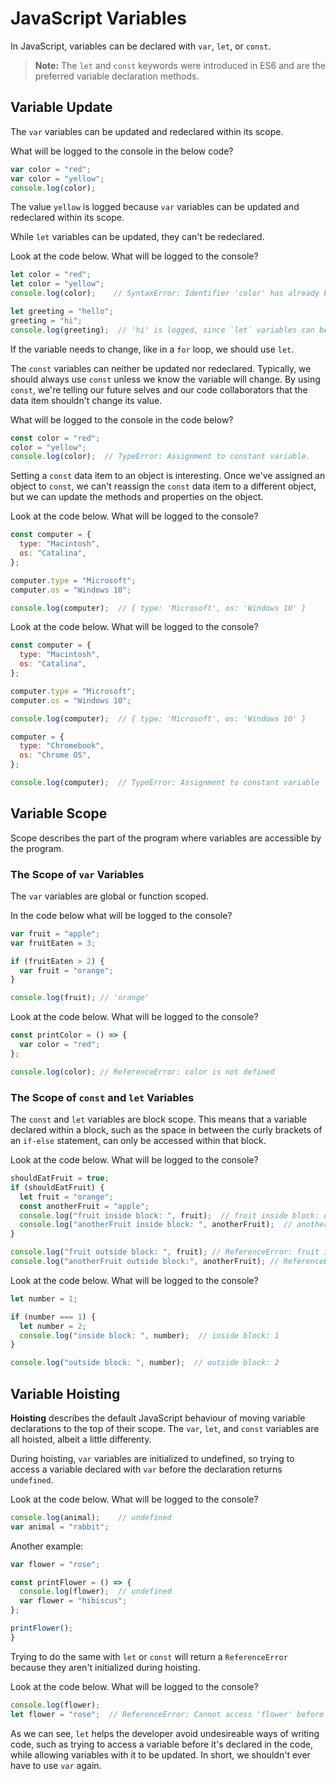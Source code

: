 # JavaScript Variables

In JavaScript, variables can be declared with `var`, `let`, or `const`.

  > **Note:** The `let` and `const` keywords were introduced in ES6 and are the preferred variable declaration methods.

## Variable Update

The `var` variables can be updated and redeclared within its scope.

What will be logged to the console in the below code?

  ```js
  var color = "red";
  var color = "yellow";
  console.log(color);
  ```

The value `yellow` is logged because `var` variables can be updated and redeclared within its scope.

While `let` variables can be updated, they can't be redeclared.

Look at the code below. What will be logged to the console?

  ```js
  let color = "red";
  let color = "yellow";
  console.log(color);    // SyntaxError: Identifier 'color' has already been declared

  let greeting = "hello";
  greeting = "hi";
  console.log(greeting);  // 'hi' is logged, since `let` variables can be updated
  ```

If the variable needs to change, like in a `for` loop, we should use `let`.

The `const` variables can neither be updated nor redeclared. Typically, we should always use `const` unless we know the variable will change. By using `const`, we're telling our future selves and our code collaborators that the data item shouldn't change its value.

What will be logged to the console in the code below?

  ```js
  const color = "red";
  color = "yellow";
  console.log(color);  // TypeError: Assignment to constant variable.
  ```

Setting a `const` data item to an object is interesting. Once we've assigned an object to `const`, we can't reassign the `const` data item to a different object, but we can update the methods and properties on the object.

Look at the code below. What will be logged to the console?

  ```js
  const computer = {
    type: "Macintosh",
    os: "Catalina",
  };

  computer.type = "Microsoft";
  computer.os = "Windows 10";

  console.log(computer);  // { type: 'Microsoft', os: 'Windows 10' }
  ```

Look at the code below. What will be logged to the console?

  ```js
  const computer = {
    type: "Macintosh",
    os: "Catalina",
  };

  computer.type = "Microsoft";
  computer.os = "Windows 10";

  console.log(computer);  // { type: 'Microsoft', os: 'Windows 10' }

  computer = {
    type: "Chromebook",
    os: "Chrome OS",
  };

  console.log(computer);  // TypeError: Assignment to constant variable
  ```

## Variable Scope

Scope describes the part of the program where variables are accessible by the program.

### The Scope of `var` Variables

The `var` variables are global or function scoped.

In the code below what will be logged to the console?

  ```js
  var fruit = "apple";
  var fruitEaten = 3;

  if (fruitEaten > 2) {
    var fruit = "orange";
  }

  console.log(fruit); // 'orange'
  ```

Look at the code below. What will be logged to the console?

  ```js
  const printColor = () => {
    var color = "red";
  };

  console.log(color); // ReferenceError: color is not defined
  ```

### The Scope of `const` and `let` Variables

The `const` and `let` variables are block scope. This means that a variable declared within a block, such as the space in between the curly brackets of an `if-else` statement, can only be accessed within that block.

Look at the code below. What will be logged to the console?

  ```js
  shouldEatFruit = true;
  if (shouldEatFruit) {
    let fruit = "orange";
    const anotherFruit = "apple";
    console.log("fruit inside block: ", fruit);  // fruit inside block: orange
    console.log("anotherFruit inside block: ", anotherFruit);  // anotherFruit inside block: apple
  }

  console.log("fruit outside block: ", fruit); // ReferenceError: fruit is not defined
  console.log("anotherFruit outside block:", anotherFruit); // ReferenceError: anotherFruit is not defined
  ```

Look at the code below. What will be logged to the console?

  ```js
  let number = 1;

  if (number === 1) {
    let number = 2;
    console.log("inside block: ", number);  // inside block: 1
  }

  console.log("outside block: ", number);  // outside block: 2
  ```

## Variable Hoisting

**Hoisting** describes the default JavaScript behaviour of moving variable declarations to the top of their scope. The `var`, `let`, and `const` variables are all hoisted, albeit a little differenty.

During hoisting, `var` variables are initialized to undefined, so trying to access a variable declared with `var` before the declaration returns `undefined`.

Look at the code below. What will be logged to the console?

  ```js
  console.log(animal);    // undefined
  var animal = "rabbit";
  ```

Another example:

  ```js
  var flower = "rose";

  const printFlower = () => {
    console.log(flower);  // undefined
    var flower = "hibiscus";
  };

  printFlower();  
  }
  ```

Trying to do the same with `let` or `const` will return a `ReferenceError` because they aren't initialized during hoisting.

Look at the code below. What will be logged to the console?

  ```js
  console.log(flower);
  let flower = "rose";  // ReferenceError: Cannot access 'flower' before initialization
  ```

As we can see, `let` helps the developer avoid undesireable ways of writing code, such as trying to access a variable before it's declared in the code, while allowing variables with it to be updated. In short, we shouldn't ever have to use `var` again.
